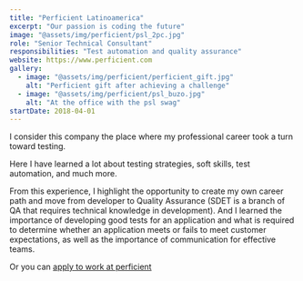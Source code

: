 ```yaml
---
title: "Perficient Latinoamerica"
excerpt: "Our passion is coding the future"
image: "@assets/img/perficient/psl_2pc.jpg"
role: "Senior Technical Consultant"
responsibilities: "Test automation and quality assurance"
website: https://www.perficient.com
gallery:
  - image: "@assets/img/perficient/perficient_gift.jpg"
    alt: "Perficient gift after achieving a challenge"
  - image: "@assets/img/perficient/psl_buzo.jpg"
    alt: "At the office with the psl swag"
startDate: 2018-04-01
---
```


I consider this company the place where my professional career took a turn toward testing.

Here I have learned a lot about testing strategies, soft skills, test automation, and much more.

From this experience, I highlight the opportunity to create my own career path and move from developer to Quality Assurance (SDET is a branch of QA that requires technical knowledge in development).
And I learned the importance of developing good tests for an application and what is required to determine whether an application meets or fails to meet customer expectations, as well as the importance of communication for effective teams.

Or you can [apply to work at perficient](https://nearshore.perficient.com/careers/)
